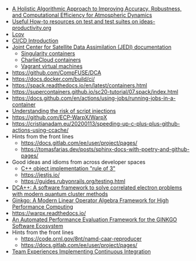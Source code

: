 <!-- testing-advanced-short -->
  * [A Holistic Algorithmic Approach to Improving Accuracy, Robustness, and Computational  Efficiency for Atmospheric Dynamics](https://doi.org/10.1137/19M128435X)
  * [Useful How-to resources on test and test suites on ideas-productivity.org](https://ideas-productivity.org/resources/howtos/)
  * [Lcov](http://ltp.sourceforge.net/coverage/lcov.php)
  * [CI/CD Introduction](https://docs.gitlab.com/ee/ci/introduction/)
  * [Joint Center for Satellite Data Assimilation (JEDI) documentation](https://jointcenterforsatellitedataassimilation-jedi-docs.readthedocs-hosted.com/)
    * [Singularity containers](https://jointcenterforsatellitedataassimilation-jedi-docs.readthedocs-hosted.com/en/1.3.0/using/jedi_environment/singularity.html)
    * [CharlieCloud containers](https://jointcenterforsatellitedataassimilation-jedi-docs.readthedocs-hosted.com/en/1.3.0/using/jedi_environment/charliecloud.html)
    * [Vagrant virtual machines](https://jointcenterforsatellitedataassimilation-jedi-docs.readthedocs-hosted.com/en/1.3.0/using/jedi_environment/vagrant.html)
  * <https://github.com/CompFUSE/DCA>
  * <https://docs.docker.com/build/ci/>
  * <https://spack.readthedocs.io/en/latest/containers.html>
  * <https://supercontainers.github.io/sc20-tutorial/07.spack/index.html>
  * <https://docs.github.com/en/actions/using-jobs/running-jobs-in-a-container>
  * [Understanding the risk of script injections](https://docs.github.com/en/actions/learn-github-actions/security-hardening-for-github-actions#understanding-the-risk-of-script-injections)
  * <https://github.com/ECP-WarpX/WarpX>
  * <https://cristianadam.eu/20200113/speeding-up-c-plus-plus-github-actions-using-ccache/>
  * Hints from the front lines
    * <https://docs.gitlab.com/ee/user/project/pages/>
    * <https://tomasfarias.dev/posts/sphinx-docs-with-poetry-and-github-pages/>
  * Good ideas and idioms from across developer spaces
    * [C++ object implementation "rule of 3"](https://en.cppreference.com/w/cpp/language/rule_of_three)
    * <https://jestjs.io/>
    * <https://guides.rubyonrails.org/testing.html>
  * [DCA++: A software framework to solve correlated electron problems with modern quantum cluster methods](https://doi.org/10.1016/j.cpc.2019.01.006)
  * [Ginkgo: A Modern Linear Operator Algebra Framework for High Performance Computing](https://doi.org/10.1145/3480935)
  * <https://warpx.readthedocs.io/>
  * [An Automated Performance Evaluation Framework for the GINKGO Software Ecosystem](https://icl.utk.edu/~hanzt/tmp/PerformanceDatabase.pdf)
  * Hints from the front lines
    * <https://code.ornl.gov/8nt/namd-caar-reproducer>
    * <https://docs.gitlab.com/ee/user/project/pages/>
  * [Team Experiences Implementing Continuous Integration](https://bssw.io/blog_posts/bright-spots-team-experiences-implementing-continuous-integration)
